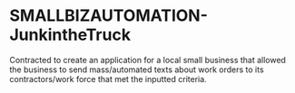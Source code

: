 # SMALLBIZAUTOMATION-JunkintheTruck
Contracted to create an application for a local small business that allowed the business to send mass/automated texts about work orders to its contractors/work force that met the inputted criteria.
